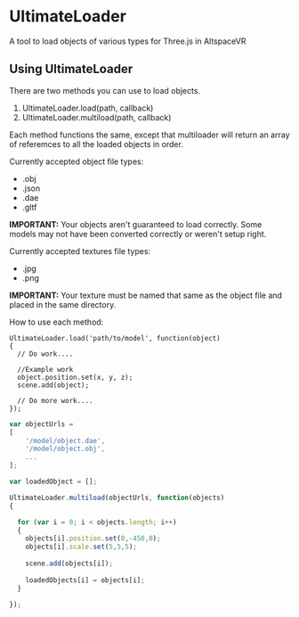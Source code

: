 # UltimateLoader
A tool to load objects of various types for Three.js in AltspaceVR


## Using UltimateLoader

There are two methods you can use to load objects. 
1. UltimateLoader.load(path, callback)
2. UltimateLoader.multiload(path, callback)

Each method functions the same, except that multiloader will return an array of referemces to all the loaded objects in order.


Currently accepted object file types:
* .obj
* .json
* .dae
* .gltf

**IMPORTANT:** Your objects aren't guaranteed  to load correctly. Some models may not have been converted correctly or weren't setup right.

Currently accepted textures file types:
* .jpg
* .png

**IMPORTANT:** Your texture must be named that same as the object file and placed in the same directory.


How to use each method:

```javacsript
UltimateLoader.load('path/to/model', function(object)
{
  // Do work....
  
  //Example work
  object.position.set(x, y, z);
  scene.add(object);
  
  // Do more work....
});
```

```javascript
var objectUrls =
[
	'/model/object.dae',
	'/model/object.obj',
	...
];

var loadedObject = [];

UltimateLoader.multiload(objectUrls, function(objects)
{

  for (var i = 0; i < objects.length; i++)
  {
  	objects[i].position.set(0,-450,0);
  	objects[i].scale.set(5,5,5);
  
  	scene.add(objects[i]);
  	
  	loadedObjects[i] = objects[i];
  }
  
});
```
